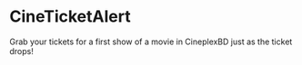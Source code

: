 # CineTicketAlert

Grab your tickets for a first show of a movie in CineplexBD just as the ticket drops!